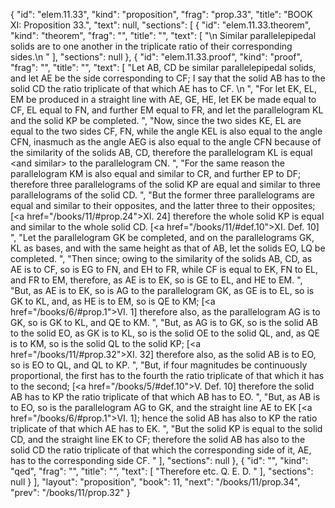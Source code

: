 {
  "id": "elem.11.33",
  "kind": "proposition",
  "frag": "prop.33",
  "title": "BOOK XI: Proposition 33.",
  "text": null,
  "sections": [
    {
      "id": "elem.11.33.theorem",
      "kind": "theorem",
      "frag": "",
      "title": "",
      "text": [
        "\n       Similar parallelepipedal solids are to one another in the triplicate ratio of their corresponding sides.\n      "
      ],
      "sections": null
    },
    {
      "id": "elem.11.33.proof",
      "kind": "proof",
      "frag": "",
      "title": "",
      "text": [
        "Let AB, CD be similar parallelepipedal solids, and let AE be the side corresponding to CF; I say that the solid AB has to the solid CD the ratio triplicate of that which AE has to CF. \n      ",
        "For let EK, EL, EM be produced in a straight line with AE, GE, HE, let EK be made equal to CF, EL equal to FN, and further EM equal to FR, and let the parallelogram KL and the solid KP be completed. ",
        "Now, since the two sides KE, EL are equal to the two sides CF, FN, while the angle KEL is also equal to the angle CFN, inasmuch as the angle AEG is also equal to the angle CFN because of the similarity of the solids AB, CD, therefore the parallelogram KL is equal &lt;and similar&gt; to the parallelogram CN. ",
        "For the same reason the parallelogram KM is also equal and similar to CR, and further EP to DF; therefore three parallelograms of the solid KP are equal and similar to three parallelograms of the solid CD. ",
        "But the former three parallelograms are equal and similar to their opposites, and the latter three to their opposites; [<a href=\"/books/11/#prop.24\">XI. 24</a>] therefore the whole solid KP is equal and similar to the whole solid CD. [<a href=\"/books/11/#def.10\">XI. Def. 10</a>] ",
        "Let the parallelogram GK be completed, and on the parallelograms GK, KL as bases, and with the same height as that of AB, let the solids EO, LQ be completed. ",
        "Then since; owing to the similarity of the solids AB, CD, as AE is to CF, so is EG to FN, and EH to FR, while CF is equal to EK, FN to EL, and FR to EM, therefore, as AE is to EK, so is GE to EL, and HE to EM. ",
        "But, as AE is to EK, so is AG to the parallelogram GK, as GE is to EL, so is GK to KL, and, as HE is to EM, so is QE to KM; [<a href=\"/books/6/#prop.1\">VI. 1</a>] therefore also, as the parallelogram AG is to GK, so is GK to KL, and QE to KM. ",
        "But, as AG is to GK, so is the solid AB to the solid EO, as GK is to KL, so is the solid OE to the solid QL, and, as QE is to KM, so is the solid QL to the solid KP; [<a href=\"/books/11/#prop.32\">XI. 32</a>] therefore also, as the solid AB is to EO, so is EO to QL, and QL to KP. ",
        "But, if four magnitudes be continuously proportional, the first has to the fourth the ratio triplicate of that which it has to the second; [<a href=\"/books/5/#def.10\">V. Def. 10</a>] therefore the solid AB has to KP the ratio triplicate of that which AB has to EO. ",
        "But, as AB is to EO, so is the parallelogram AG to GK, and the straight line AE to EK [<a href=\"/books/6/#prop.1\">VI. 1</a>]; hence the solid AB has also to KP the ratio triplicate of that which AE has to EK. ",
        "But the solid KP is equal to the solid CD, and the straight line EK to CF; therefore the solid AB has also to the solid CD the ratio triplicate of that which the corresponding side of it, AE, has to the corresponding side CF. "
      ],
      "sections": null
    },
    {
      "id": "",
      "kind": "qed",
      "frag": "",
      "title": "",
      "text": [
        "Therefore etc. Q. E. D. "
      ],
      "sections": null
    }
  ],
  "layout": "proposition",
  "book": 11,
  "next": "/books/11/prop.34",
  "prev": "/books/11/prop.32"
}
